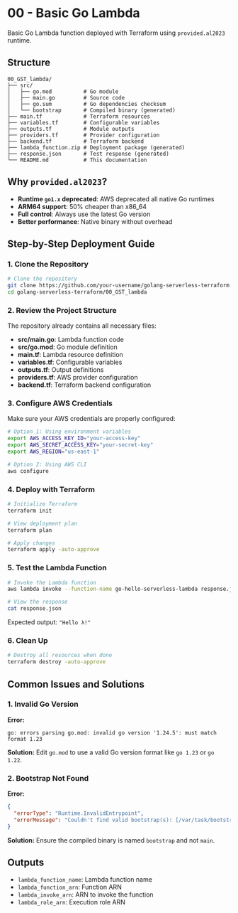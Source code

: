 # 00 - Basic Go Lambda

Basic Go Lambda function deployed with Terraform using `provided.al2023` runtime.

## Structure

```
00_GST_lambda/
├── src/
│   ├── go.mod          # Go module
│   ├── main.go         # Source code
│   ├── go.sum          # Go dependencies checksum
│   └── bootstrap       # Compiled binary (generated)
├── main.tf             # Terraform resources
├── variables.tf        # Configurable variables
├── outputs.tf          # Module outputs
├── providers.tf        # Provider configuration
├── backend.tf          # Terraform backend
├── lambda_function.zip # Deployment package (generated)
├── response.json       # Test response (generated)
└── README.md           # This documentation
```

## Why `provided.al2023`?

- **Runtime `go1.x` deprecated**: AWS deprecated all native Go runtimes
- **ARM64 support**: 50% cheaper than x86_64
- **Full control**: Always use the latest Go version
- **Better performance**: Native binary without overhead

## Step-by-Step Deployment Guide

### 1. Clone the Repository

```bash
# Clone the repository
git clone https://github.com/your-username/golang-serverless-terraform.git
cd golang-serverless-terraform/00_GST_lambda
```

### 2. Review the Project Structure

The repository already contains all necessary files:

- **src/main.go**: Lambda function code
- **src/go.mod**: Go module definition
- **main.tf**: Lambda resource definition
- **variables.tf**: Configurable variables
- **outputs.tf**: Output definitions
- **providers.tf**: AWS provider configuration
- **backend.tf**: Terraform backend configuration

### 3. Configure AWS Credentials

Make sure your AWS credentials are properly configured:

```bash
# Option 1: Using environment variables
export AWS_ACCESS_KEY_ID="your-access-key"
export AWS_SECRET_ACCESS_KEY="your-secret-key"
export AWS_REGION="us-east-1"

# Option 2: Using AWS CLI
aws configure
```

### 4. Deploy with Terraform

```bash
# Initialize Terraform
terraform init

# View deployment plan
terraform plan

# Apply changes
terraform apply -auto-approve
```

### 5. Test the Lambda Function

```bash
# Invoke the Lambda function
aws lambda invoke --function-name go-hello-serverless-lambda response.json

# View the response
cat response.json
```

Expected output: `"Hello λ!"`

### 6. Clean Up

```bash
# Destroy all resources when done
terraform destroy -auto-approve
```

## Common Issues and Solutions

### 1. Invalid Go Version

**Error:**
```
go: errors parsing go.mod: invalid go version '1.24.5': must match format 1.23
```

**Solution:**
Edit `go.mod` to use a valid Go version format like `go 1.23` or `go 1.22`.

### 2. Bootstrap Not Found

**Error:**
```json
{
  "errorType": "Runtime.InvalidEntrypoint",
  "errorMessage": "Couldn't find valid bootstrap(s): [/var/task/bootstrap /opt/bootstrap]"
}
```

**Solution:**
Ensure the compiled binary is named `bootstrap` and not `main`.

## Outputs

- `lambda_function_name`: Lambda function name
- `lambda_function_arn`: Function ARN
- `lambda_invoke_arn`: ARN to invoke the function
- `lambda_role_arn`: Execution role ARN